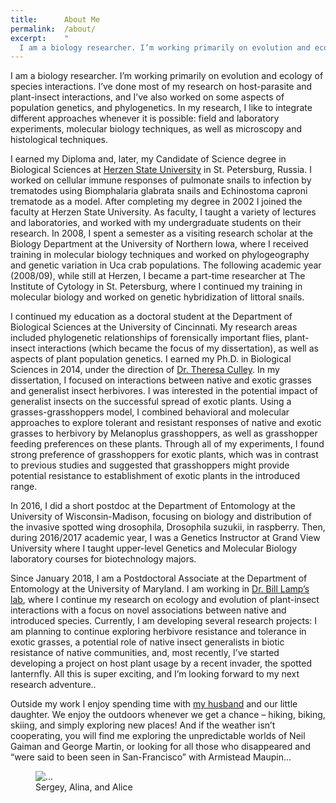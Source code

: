 ```yaml
---
title:      About Me
permalink:  /about/
excerpt:    "
  I am a biology researcher. I’m working primarily on evolution and ecology of species interactions. I’ve done most of my research on host-parasite and plant-insect interactions, and I’ve also worked on some aspects of population genetics, and phylogenetics. In my research, I like to integrate different approaches whenever it is possible: field and laboratory experiments, molecular biology techniques, as well as microscopy and histological techniques."
---
```


I am a biology researcher. I’m working primarily on evolution and ecology of species interactions. I’ve done most of my research on host-parasite and plant-insect interactions, and I’ve also worked on some aspects of population genetics, and phylogenetics. In my research, I like to integrate different approaches whenever it is possible: field and laboratory experiments, molecular biology techniques, as well as microscopy and histological techniques. 

I earned my Diploma and, later, my Candidate of Science degree in Biological Sciences at [Herzen State University](https://www.herzen.spb.ru/en/About_University) in St. Petersburg, Russia. I worked on cellular immune responses of pulmonate snails to infection by trematodes using Biomphalaria glabrata snails and Echinostoma caproni trematode as a model. After completing my degree in 2002 I joined the faculty at Herzen State University. As faculty, I taught a variety of lectures and laboratories, and worked with my undergraduate students on their research. In 2008, I spent a semester as a visiting research scholar at the Biology Department at the University of Northern Iowa, where I received training in molecular biology techniques and worked on phylogeography and genetic variation in Uca crab populations. The following academic year (2008/09), while still at Herzen, I became a part-time researcher at The Institute of Cytology in St. Petersburg, where I continued my training in molecular biology and worked on genetic hybridization of littoral snails.

I continued my education as a doctoral student at the Department of Biological Sciences at the University of Cincinnati. My research areas included phylogenetic relationships of forensically important flies, plant-insect interactions (which became the focus of my dissertation), as well as aspects of plant population genetics. I earned my Ph.D. in Biological Sciences in 2014, under the direction of [Dr. Theresa Culley](http://homepages.uc.edu/~culleyt/CulleyLab.html). In my dissertation, I focused on interactions between native and exotic grasses and generalist insect herbivores. I was interested in the potential impact of generalist insects on the successful spread of exotic plants. Using a grasses-grasshoppers model, I combined behavioral and molecular approaches to explore tolerant and resistant responses of native and exotic grasses to herbivory by Melanoplus grasshoppers, as well as grasshopper feeding preferences on these plants. Through all of my experiments, I found strong preference of grasshoppers for exotic plants, which was in contrast to previous studies and suggested that grasshoppers might provide potential resistance to establishment of exotic plants in the introduced range.

In 2016, I did a short postdoc at the Department of Entomology at the University of Wisconsin-Madison, focusing on biology and distribution of the invasive spotted wing drosophila, Drosophila suzukii, in raspberry. Then, during 2016/2017 academic year, I was a Genetics Instructor at Grand View University where I taught upper-level Genetics and Molecular Biology laboratory courses for biotechnology majors. 

Since January 2018, I am a Postdoctoral Associate at the Department of Entomology at the University of Maryland. I am working in [Dr. Bill Lamp’s lab](http://www.clfs.umd.edu/entm/lamp/index.html), where I continue my research on ecology and evolution of plant-insect interactions with a focus on novel associations between native and introduced species. Currently, I am developing several research projects: I am planning to continue exploring herbivore resistance and tolerance in exotic grasses, a potential role of native insect generalists in biotic resistance of native communities, and, most recently, I’ve started developing a project on host plant usage by a recent invader, the spotted lanternfly. All this is super exciting, and I’m looking forward to my next research adventure..

Outside my work I enjoy spending time with [my husband](http://icode4.fun) and our little daughter. We enjoy the outdoors whenever we get a chance – hiking, biking, skiing, and simply exploring new places! And if the weather isn’t cooperating, you will find me exploring the unpredictable worlds of Neil Gaiman and George Martin, or looking for all those who disappeared and “were said to been seen in San-Francisco” with Armistead Maupin…


<figure>
<img
    class="ic4f-mtrig ic4f-zoomin w-40 d-block mx-auto"
    src="{{ '/assets/content/misc/we.jpg' | relative_url }}" 
    alt="..." >
  <figcaption class="d-none">Sergey, Alina, and Alice</figcaption>
</figure>
